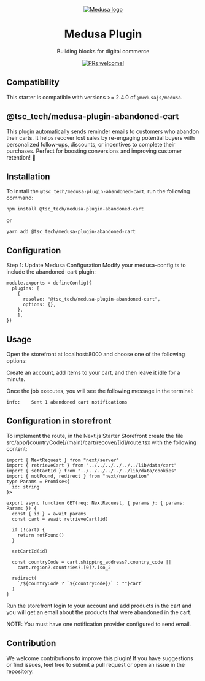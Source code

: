 <p align="center">
  <a href="https://www.medusajs.com">
  <picture>
    <source media="(prefers-color-scheme: dark)" srcset="https://user-images.githubusercontent.com/59018053/229103275-b5e482bb-4601-46e6-8142-244f531cebdb.svg">
    <source media="(prefers-color-scheme: light)" srcset="https://user-images.githubusercontent.com/59018053/229103726-e5b529a3-9b3f-4970-8a1f-c6af37f087bf.svg">
    <img alt="Medusa logo" src="https://user-images.githubusercontent.com/59018053/229103726-e5b529a3-9b3f-4970-8a1f-c6af37f087bf.svg">
    </picture>
  </a>
</p>
<h1 align="center">
  Medusa Plugin
</h1>


<p align="center">
  Building blocks for digital commerce
</p>
<p align="center">
  <a href="https://github.com/medusajs/medusa/blob/master/CONTRIBUTING.md">
    <img src="https://img.shields.io/badge/PRs-welcome-brightgreen.svg?style=flat" alt="PRs welcome!" />
  </a>
</p>

## Compatibility

This starter is compatible with versions >= 2.4.0 of `@medusajs/medusa`. 

## @tsc_tech/medusa-plugin-abandoned-cart

This plugin automatically sends reminder emails to customers who abandon their carts. It helps recover lost sales by re-engaging potential buyers with personalized follow-ups, discounts, or incentives to complete their purchases. Perfect for boosting conversions and improving customer retention! 🚀


## Installation

To install the `@tsc_tech/medusa-plugin-abandoned-cart`, run the following command:

```
npm install @tsc_tech/medusa-plugin-abandoned-cart
```
or
```
yarn add @tsc_tech/medusa-plugin-abandoned-cart
```


## Configuration

Step 1: Update Medusa Configuration Modify your medusa-config.ts to include the abandoned-cart plugin:

```
module.exports = defineConfig({
  plugins: [
    {
      resolve: "@tsc_tech/medusa-plugin-abandoned-cart",
      options: {},
    },
    ],
})
```

## Usage

Open the storefront at localhost:8000 and choose one of the following options:

Create an account, add items to your cart, and then leave it idle for a minute.

Once the job executes, you will see the following message in the terminal:

```
info:    Sent 1 abandoned cart notifications
```

## Configuration in storefront

To implement the route, in the Next.js Starter Storefront create the file src/app/[countryCode]/(main)/cart/recover/[id]/route.tsx with the following content:

```
import { NextRequest } from "next/server"
import { retrieveCart } from "../../../../../../lib/data/cart"
import { setCartId } from "../../../../../../lib/data/cookies"
import { notFound, redirect } from "next/navigation"
type Params = Promise<{
  id: string
}>

export async function GET(req: NextRequest, { params }: { params: Params }) {
  const { id } = await params
  const cart = await retrieveCart(id)

  if (!cart) {
    return notFound()
  }

  setCartId(id)

  const countryCode = cart.shipping_address?.country_code || 
    cart.region?.countries?.[0]?.iso_2

  redirect(
    `/${countryCode ? `${countryCode}/` : ""}cart`
  )
}
```

Run the storefront login to your account and add products in the cart and you will get an email about the products that were abandoned in the cart.

NOTE: You must have one notification provider configured to send email.

## Contribution

We welcome contributions to improve this plugin! If you have suggestions or find issues, feel free to submit a pull request or open an issue in the repository.